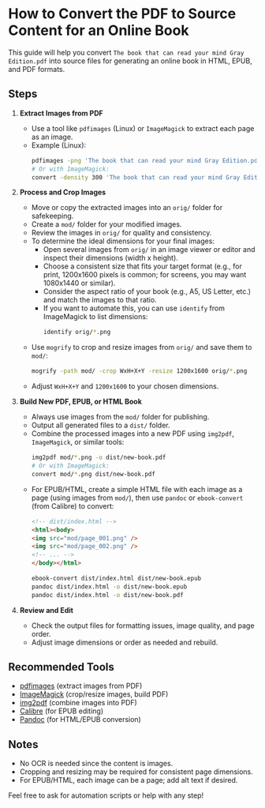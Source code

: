 # How to Convert the PDF to Source Content for an Online Book

This guide will help you convert `The book that can read your mind Gray Edition.pdf` into source files for generating an online book in HTML, EPUB, and PDF formats.

## Steps

1. **Extract Images from PDF**
   - Use a tool like `pdfimages` (Linux) or `ImageMagick` to extract each page as an image.
   - Example (Linux):
     ```bash
     pdfimages -png 'The book that can read your mind Gray Edition.pdf' page
     # Or with ImageMagick:
     convert -density 300 'The book that can read your mind Gray Edition.pdf' page_%03d.png
     ```

2. **Process and Crop Images**
   - Move or copy the extracted images into an `orig/` folder for safekeeping.
   - Create a `mod/` folder for your modified images.
   - Review the images in `orig/` for quality and consistency.
   - To determine the ideal dimensions for your final images:
     - Open several images from `orig/` in an image viewer or editor and inspect their dimensions (width x height).
     - Choose a consistent size that fits your target format (e.g., for print, 1200x1600 pixels is common; for screens, you may want 1080x1440 or similar).
     - Consider the aspect ratio of your book (e.g., A5, US Letter, etc.) and match the images to that ratio.
     - If you want to automate this, you can use `identify` from ImageMagick to list dimensions:
       ```bash
       identify orig/*.png
       ```
   - Use `mogrify` to crop and resize images from `orig/` and save them to `mod/`:
     ```bash
     mogrify -path mod/ -crop WxH+X+Y -resize 1200x1600 orig/*.png
     ```
   - Adjust `WxH+X+Y` and `1200x1600` to your chosen dimensions.

3. **Build New PDF, EPUB, or HTML Book**
   - Always use images from the `mod/` folder for publishing.
   - Output all generated files to a `dist/` folder.
   - Combine the processed images into a new PDF using `img2pdf`, `ImageMagick`, or similar tools:
     ```bash
     img2pdf mod/*.png -o dist/new-book.pdf
     # Or with ImageMagick:
     convert mod/*.png dist/new-book.pdf
     ```
   - For EPUB/HTML, create a simple HTML file with each image as a page (using images from `mod/`), then use `pandoc` or `ebook-convert` (from Calibre) to convert:
     ```html
     <!-- dist/index.html -->
     <html><body>
     <img src="mod/page_001.png" />
     <img src="mod/page_002.png" />
     <!-- ... -->
     </body></html>
     ```
     ```bash
     ebook-convert dist/index.html dist/new-book.epub
     pandoc dist/index.html -o dist/new-book.epub
     pandoc dist/index.html -o dist/new-book.pdf
     ```

4. **Review and Edit**
   - Check the output files for formatting issues, image quality, and page order.
   - Adjust image dimensions or order as needed and rebuild.

## Recommended Tools
- [pdfimages](https://linux.die.net/man/1/pdfimages) (extract images from PDF)
- [ImageMagick](https://imagemagick.org/) (crop/resize images, build PDF)
- [img2pdf](https://github.com/josch/img2pdf) (combine images into PDF)
- [Calibre](https://calibre-ebook.com/) (for EPUB editing)
- [Pandoc](https://pandoc.org/) (for HTML/EPUB conversion)

## Notes
- No OCR is needed since the content is images.
- Cropping and resizing may be required for consistent page dimensions.
- For EPUB/HTML, each image can be a page; add alt text if desired.

Feel free to ask for automation scripts or help with any step!
